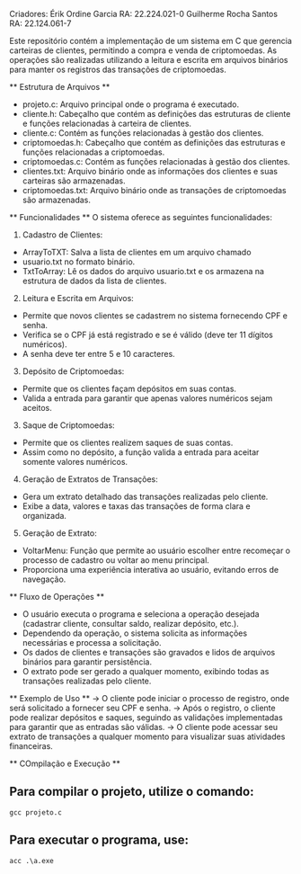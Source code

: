 Criadores: 
Érik Ordine Garcia     RA: 22.224.021-0
Guilherme Rocha Santos RA: 22.124.061-7

Este repositório contém a implementação de um sistema em C que gerencia carteiras de clientes, permitindo a compra e venda de criptomoedas. As operações são realizadas utilizando a leitura e escrita em arquivos binários para manter os registros das transações de criptomoedas.

** Estrutura de Arquivos **
- projeto.c: Arquivo principal onde o programa é executado.
- cliente.h: Cabeçalho que contém as definições das estruturas de cliente e funções relacionadas à carteira de clientes.
- cliente.c: Contém as funções relacionadas à gestão dos clientes.
- criptomoedas.h: Cabeçalho que contém as definições das estruturas e funções relacionadas a criptomoedas.
- criptomoedas.c: Contém as funções relacionadas à gestão dos clientes.
- clientes.txt: Arquivo binário onde as informações dos clientes e suas carteiras são armazenadas.
- criptomoedas.txt: Arquivo binário onde as transações de criptomoedas são armazenadas.


** Funcionalidades **
O sistema oferece as seguintes funcionalidades:

1. Cadastro de Clientes:
  - ArrayToTXT: Salva a lista de clientes em um arquivo chamado
  - usuario.txt no formato binário.
  - TxtToArray: Lê os dados do arquivo usuario.txt e os armazena na estrutura de dados da lista de clientes.
    
2. Leitura e Escrita em Arquivos:
  - Permite que novos clientes se cadastrem no sistema fornecendo CPF e senha.
  - Verifica se o CPF já está registrado e se é válido (deve ter 11 dígitos numéricos).
  - A senha deve ter entre 5 e 10 caracteres.

3. Depósito de Criptomoedas:
  - Permite que os clientes façam depósitos em suas contas.
  - Valida a entrada para garantir que apenas valores numéricos sejam aceitos.

3. Saque de Criptomoedas:
  - Permite que os clientes realizem saques de suas contas.
  - Assim como no depósito, a função valida a entrada para aceitar somente valores numéricos.

4. Geração de Extratos de Transações:
  - Gera um extrato detalhado das transações realizadas pelo cliente.
  - Exibe a data, valores e taxas das transações de forma clara e organizada.

5. Geração de Extrato:
  - VoltarMenu: Função que permite ao usuário escolher entre recomeçar o processo de cadastro ou voltar ao menu principal.
  - Proporciona uma experiência interativa ao usuário, evitando erros de navegação.


** Fluxo de Operações **
- O usuário executa o programa e seleciona a operação desejada (cadastrar cliente, consultar saldo, realizar depósito, etc.).
- Dependendo da operação, o sistema solicita as informações necessárias e processa a solicitação.
- Os dados de clientes e transações são gravados e lidos de arquivos binários para garantir persistência.
- O extrato pode ser gerado a qualquer momento, exibindo todas as transações realizadas pelo cliente.


** Exemplo de Uso **
-> O cliente pode iniciar o processo de registro, onde será solicitado a fornecer seu CPF e senha.
-> Após o registro, o cliente pode realizar depósitos e saques, seguindo as validações implementadas para garantir que as entradas são válidas.
-> O cliente pode acessar seu extrato de transações a qualquer momento para visualizar suas atividades financeiras.


** COmpilação e Execução **
## Para compilar o projeto, utilize o comando:
    gcc projeto.c
## Para executar o programa, use:
    acc .\a.exe



